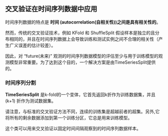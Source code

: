 ## 交叉验证在时间序列数据中应用

时间序列数据的特点是 __时间 (autocorrelation(自相关性))之间是具有相关性的__。

然而，传统的交叉验证技术，例如 KFold 和 ShuffleSplit 假设样本是独立的且分布相同的，并且在时间序列数据上会导致训练和测试实例之间不合理的相关性（产生广义误差的估计较差）。 

因此，对 “future(未来)” 观测的时间序列数据模型的评估至少与用于训练模型的观测模型非常重要。为了达到这个目的，一个解决方案是由TimeSeriesSplit提供的。

### 时间序列分割

__TimeSeriesSplit__ 是k-fold的一个变体，它首先返回k折作为训练数据集，并且 (k+1) 折作为测试数据集。

请注意，与标准的交叉验证方法不同，连续的训练集是超越前者的超集。另外,它将所有的剩余数据添加到第一个训练分区，它总是用来训练模型。

这个类可以用来交叉验证以固定时间间隔观察到的时间序列数据样本。
